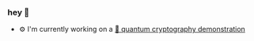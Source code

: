 ### hey 👋


* ⚙️ I'm currently working on a [💫 quantum cryptography demonstration](https://github.com/bmedicke/quantum_cryptography)
